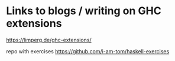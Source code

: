 # Links to blogs / writing on GHC extensions

https://limperg.de/ghc-extensions/

repo with exercises https://github.com/i-am-tom/haskell-exercises